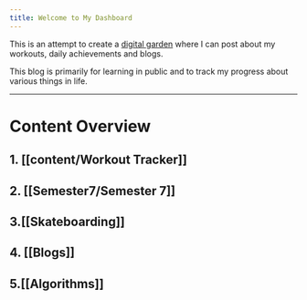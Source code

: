 ```yaml
---
title: Welcome to My Dashboard
---
```

This is an attempt to create a [digital garden](https://maggieappleton.com/garden-history) where I can post about my workouts, daily achievements and blogs. 

This blog is primarily for learning in public and to track my progress about various things in life.


---
# Content Overview
## 1. [[content/Workout Tracker]]


## 2. [[Semester7/Semester 7]]

## 3.[[Skateboarding]]

## 4. [[Blogs]]

## 5.[[Algorithms]]

